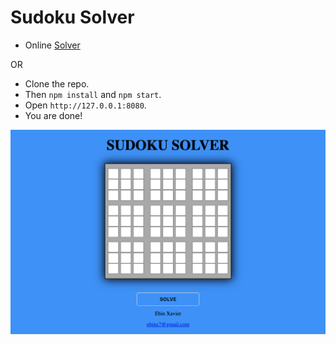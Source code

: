 # Sudoku Solver


* Online [Solver](https://ebinxavier.github.io/sudoku-solver/)

OR
 
* Clone the repo.
* Then `npm install` and `npm start`.
* Open `http://127.0.0.1:8080`.
* You are done!

![alt text](./ss.png)